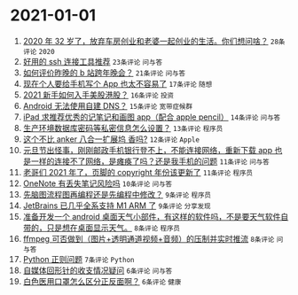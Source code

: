 # 2021-01-01

1. [2020 年 32 岁了，放弃车房创业和老婆一起创业的生活。你们想问啥？](https://www.v2ex.com/t/740842) `28条评论` `2020`
1. [好用的 ssh 连接工具推荐](https://www.v2ex.com/t/740849) `23条评论` `问与答`
1. [如何评价昨晚的 b 站跨年晚会？](https://www.v2ex.com/t/740821) `21条评论` `问与答`
1. [现在个人要给手机写个 App 也太不容易了](https://www.v2ex.com/t/740832) `17条评论` `随想`
1. [2021 新手如何入手美股港股？](https://www.v2ex.com/t/740820) `16条评论` `投资`
1. [Android 无法使用自建 DNS？](https://www.v2ex.com/t/740848) `15条评论` `宽带症候群`
1. [iPad 求推荐优秀的记笔记和画图 app（配合 apple pencil）](https://www.v2ex.com/t/740822) `14条评论` `问与答`
1. [生产环境数据库密码等私密信息怎么设置？](https://www.v2ex.com/t/740834) `13条评论` `程序员`
1. [这个不比 anker 八合一扩展坞 香吗?](https://www.v2ex.com/t/740865) `12条评论` `Apple`
1. [元旦节出怪事，刚刚邮政手机银行登不上，不能连接网络，重新下载 app 也是一样的连接不了网络，是瘫痪了吗？还是我手机的问题](https://www.v2ex.com/t/740854) `11条评论` `问与答`
1. [老哥们 2021 年了，页脚的 copyright 年份该更新了](https://www.v2ex.com/t/740826) `11条评论` `程序员`
1. [OneNote 有丢失笔记风险吗](https://www.v2ex.com/t/740840) `10条评论` `问与答`
1. [先脑图流程图再编程还是先编程中修改？](https://www.v2ex.com/t/740867) `9条评论` `程序员`
1. [JetBrains 已几乎全系支持 M1 ARM 了](https://www.v2ex.com/t/740827) `9条评论` `分享发现`
1. [准备开发一个 android 桌面天气小部件，有这样的软件吗，不是要天气软件自带的，只是想在桌面显示天气。](https://www.v2ex.com/t/740852) `8条评论` `程序员`
1. [ffmpeg 可否做到（图片+透明通道视频+音频）的压制并实时推流](https://www.v2ex.com/t/740824) `8条评论` `问与答`
1. [Python 正则问题](https://www.v2ex.com/t/740825) `7条评论` `Python`
1. [自媒体回形针的收支情况疑问](https://www.v2ex.com/t/740876) `6条评论` `问与答`
1. [白色医用口罩怎么区分正反面啊？](https://www.v2ex.com/t/740857) `6条评论` `健康`
